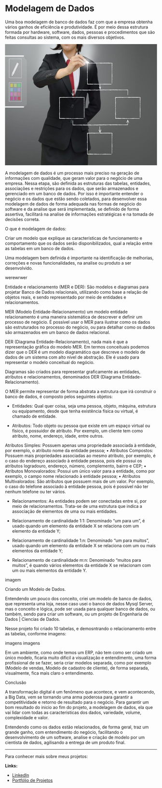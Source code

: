 # Modelagem de Dados

Uma boa modelagem de banco de dados faz com que a empresa obtenha vários ganhos de eficiência e produtividade. É por meio dessa estrutura formada por hardware, software, dados, pessoas e procedimentos que são feitas consultas ao sistema, com os mais diversos objetivos.

<p align="center">
  <img src="https://github.com/villani31/modelagem_dados/blob/main/img01.jpg?w=740" alt="Modelagem"height=400px >
</p>

A modelagem de dados é um processo mais preciso na geração de informações com qualidade, que geram valor para o negócio de uma empresa. Nessa etapa, são definida as estruturas das tabelas, entidades, associações e restrições para os dados, que serão armazenados e gerenciado em um banco de dados.
Por isso é importante entender o negócio e os dados que estão sendo coletados, para desenvolver essa modelagem de dados de forma adequada nas formas de negócio do software e da analise que será implementada, se definido de forma assertiva, facilitará na analise de informações estratégicas e na tomada de decisões correta.

O que é modelagem de dados:

Criar um modelo que explique as características de funcionamento e comportamento que os dados serão disponibilizados, qual a relação entre as tabelas em um banco de dados. 

Uma modelagem bem definida é importante na identificação de melhorias, correções e novas funcionalidades, na analise ou produto a ser desenvolvido.

werewrwer

Entidade e relacionamento (MER e DER):
São modelos e diagramas para projetar Banco de Dados relacionais, utilizando como base a relação de objetos reais, e sendo representado por meio de entidades e relacionamentos. 

MER (Modelo Entidade-Relacionamento) um modelo entidade relacionamento é uma maneira sistemática de descrever e definir um processo de negócio. É possível usar o MER para ilustrar como os dados são estruturados no processo do negócio, ou para detalhar como os dados são armazenados em um banco de dados relacional.

DER (Diagrama Entidade-Relacionamento), nada mais é que a representação gráfica do modelo MER. Em termos conceituais podemos dizer que o DER é um modelo diagramático que descreve o modelo de dados de um sistema com alto nível de abstração. Ele é usado para representar o modelo conceitual do negócio. 

Diagramas são criados para representar graficamente as entidades, atributos e relacionamentos, denominados DER (Diagrama Entidade-Relacionamento).

O MER permite representar de forma abstrata a estrutura que irá construir o banco de dados, é composto pelos seguintes objetos:

- Entidades:
Qual quer coisa, seja uma pessoa, objeto, máquina, estrutura ou equipamento, desde que tenha existência física ou virtual, é chamado de entidade.

- Atributos:
Todo objeto ou pessoa que existe em um espaço virtual ou físico, é possuidor de atributo. Por exemplo, um cliente tem como atributo, nome, endereço, idade, entre outros.

Atributos Simples: Possuem apenas uma propriedade associada à entidade, por exemplo, o atributo nome da entidade pessoa;
    • Atributos Compostos: Possuem mais propriedades associadas ao mesmo atributo, por exemplo, é o caso do endereço associado à entidade pessoa, pois ele possui os atributos logradouro, endereço, número, complemento, bairro e CEP;
    • Atributos Monovalorados: Possui um único valor para a entidade, como por exemplo, o campo nome relacionado à entidade pessoa;
    • Atributos Multivalorados: São atributos que possuem mais de um valor. Por exemplo, o caso do telefone associado à entidade pessoa, pois é possível não ter nenhum telefone ou ter vários.

- Relacionamentos:
As entidades podem ser conectadas entre si, por meio de relacionamentos. Trata-se de uma estrutura que indica a associação de elementos de uma ou mais entidades.

- Relacionamento de cardinalidade 1:1: Denominado “um para um”, é usado quando um elemento da entidade X se relaciona com um elemento da entidade Y;
- Relacionamento de cardinalidade 1:n: Denominado “um para muitos”,  usado quando um elemento da entidade X se relaciona com um ou mais elementos da entidade Y;
- Relacionamento de cardinalidade m:n: Denominado “muitos para muitos”, é quando vários elementos da entidade X se relacionam com um ou mais elementos da entidade Y.

imagem

Criando um Modelo de Dados.

Entendendo um pouco dos conceito, criei um modelo de banco de dados, que representa uma loja, nesse caso usei o banco de dados Mysql Server, mas o conceito e lógica, pode ser usada para qualquer banco de dados, ou também, sendo para criar um software, ou um projeto de Engenharia de Dados | Ciencias de Dados.

Nesse projeto foi criado 10 tabelas, e demosntrando o relacionamento entre as tabelas, conforme imagens:

imagens
imagens

Em um ambiente, como onde temos um ERP, não tem como ser criado um único modelo, ficaria muito dificil a visualização e entendimento, uma forma profissional de se fazer, seria criar modelos separada, como por exemplo (Modelo de vendas, Modelo de cadastro de cliente), de forma separada, visualmente, fica mais claro o entendimento.

Conclusão

A transformação digital é um fenômeno que acontece, e vem acontecendo, a Big Data, vem se tornando uma arma poderosa para garantir a competitividade e retorno de resultado para o negócio. Para garantir um bom resultado do inicio ao fim do projeto, a modelagem de dados, ela que vai lidar  com todas as caracteristicas dos dados, variedade, volume, complexidade e valor.

Entendendo como os dados estão relacionados, de forma geral, traz um grande ganho, com entendimento do negócio, facilitando o desenvolvimento de um software, analise e criação de modelo por um cientista de dados, agilisando a entrega de um produto final.



----------------------------------------------------------------

Para conhecer mais sobre meus projetos:

**Links:**
* [LinkedIn](https://www.linkedin.com/in/thiagovillani)
* [Portfólio de Projetos](https://github.com/villani31/Data_Science)
